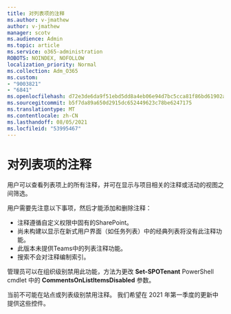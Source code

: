 ```yaml
---
title: 对列表项的注释
ms.author: v-jmathew
author: v-jmathew
manager: scotv
ms.audience: Admin
ms.topic: article
ms.service: o365-administration
ROBOTS: NOINDEX, NOFOLLOW
localization_priority: Normal
ms.collection: Adm_O365
ms.custom:
- "9003821"
- "6841"
ms.openlocfilehash: d72e3de6da9f51ebd5dd8a4eb06e94d7bc5cca81f86bd61902a9587b00f7b7b0
ms.sourcegitcommit: b5f7da89a650d2915dc652449623c78be6247175
ms.translationtype: MT
ms.contentlocale: zh-CN
ms.lasthandoff: 08/05/2021
ms.locfileid: "53995467"
---
```

# <a name="comments-on-list-items"></a>对列表项的注释

用户可以查看列表项上的所有注释，并可在显示与项目相关的注释或活动的视图之间筛选。

用户需要先注意以下事项，然后才能添加和删除注释：

- 注释遵循自定义权限中固有的SharePoint。
- 尚未构建以显示在新式用户界面（如任务列表）中的经典列表将没有此注释功能。
- 此版本未提供Teams中的列表注释功能。
- 搜索不会对注释编制索引。

管理员可以在组织级别禁用此功能，方法为更改 **Set-SPOTenant** PowerShell cmdlet 中的 **CommentsOnListItemsDisabled** 参数。

当前不可能在站点或列表级别禁用注释。 我们希望在 2021 年第一季度的更新中提供这些控件。
